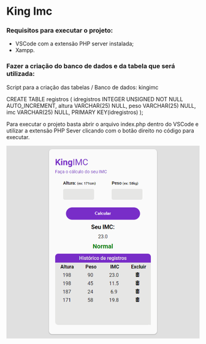 <h1>King Imc</h1>

<h3>Requisitos para executar o projeto:</h3>

- VSCode com a extensão PHP server instalada;
- Xampp.

<h3>Fazer a criação do banco de dados e da tabela que será utilizada:</h3>

Script para a criação das tabelas / Banco de dados: kingimc

CREATE TABLE registros (
  idregistros INTEGER UNSIGNED NOT NULL AUTO_INCREMENT,
  altura VARCHAR(25) NULL,
  peso VARCHAR(25) NULL,
  imc VARCHAR(25) NULL,
  PRIMARY KEY(idregistros)
);

Para executar o projeto basta abrir o arquivo index.php dentro do VSCode e utilizar a extensão PHP Sever clicando com o botão direito no código para executar.


<img src="src/img/index.png" alt="index">
